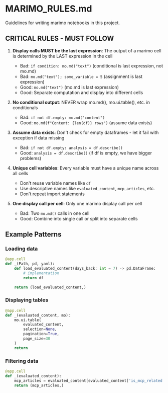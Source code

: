 # MARIMO_RULES.md

Guidelines for writing marimo notebooks in this project.

## CRITICAL RULES - MUST FOLLOW

1. **Display calls MUST be the last expression**: The output of a marimo cell is determined by the LAST expression in the cell
   - Bad: `if condition: mo.md("text")` (conditional is last expression, not mo.md)
   - Bad: `mo.md("text"); some_variable = 5` (assignment is last expression)
   - Good: `mo.md("text")` (mo.md is last expression)
   - Good: Separate computation and display into different cells

2. **No conditional output**: NEVER wrap mo.md(), mo.ui.table(), etc. in conditionals
   - Bad: `if not df.empty: mo.md("content")`
   - Good: `mo.md(f"Content: {len(df)} rows")` (assume data exists)

3. **Assume data exists**: Don't check for empty dataframes - let it fail with exception if data missing
   - Bad: `if not df.empty: analysis = df.describe()`
   - Good: `analysis = df.describe()` (if df is empty, we have bigger problems)

4. **Unique cell variables**: Every variable must have a unique name across all cells
   - Don't reuse variable names like `df` 
   - Use descriptive names like `evaluated_content`, `mcp_articles`, etc.
   - Don't repeat import statements

5. **One display call per cell**: Only one marimo display call per cell
   - Bad: Two `mo.md()` calls in one cell
   - Good: Combine into single call or split into separate cells


## Example Patterns

### Loading data
```python
@app.cell
def _(Path, pd, yaml):
    def load_evaluated_content(days_back: int = 7) -> pd.DataFrame:
        # implementation
        return df
    
    return (load_evaluated_content,)
```

### Displaying tables
```python
@app.cell
def _(evaluated_content, mo):
    mo.ui.table(
        evaluated_content,
        selection=None,
        pagination=True,
        page_size=30
    )
    return
```

### Filtering data
```python
@app.cell
def _(evaluated_content):
    mcp_articles = evaluated_content[evaluated_content['is_mcp_related']].copy()
    return (mcp_articles,)
```